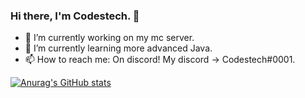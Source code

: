 ### Hi there, I'm Codestech. 👋

- 🔭 I’m currently working on my mc server.
- 🌱 I’m currently learning more advanced Java.
- 📫 How to reach me: On discord! My discord -> Codestech#0001.

[![Anurag's GitHub stats](https://github-readme-stats.vercel.app/api?username=HEROOSTECH)](https://github.com/anuraghazra/github-readme-stats)
